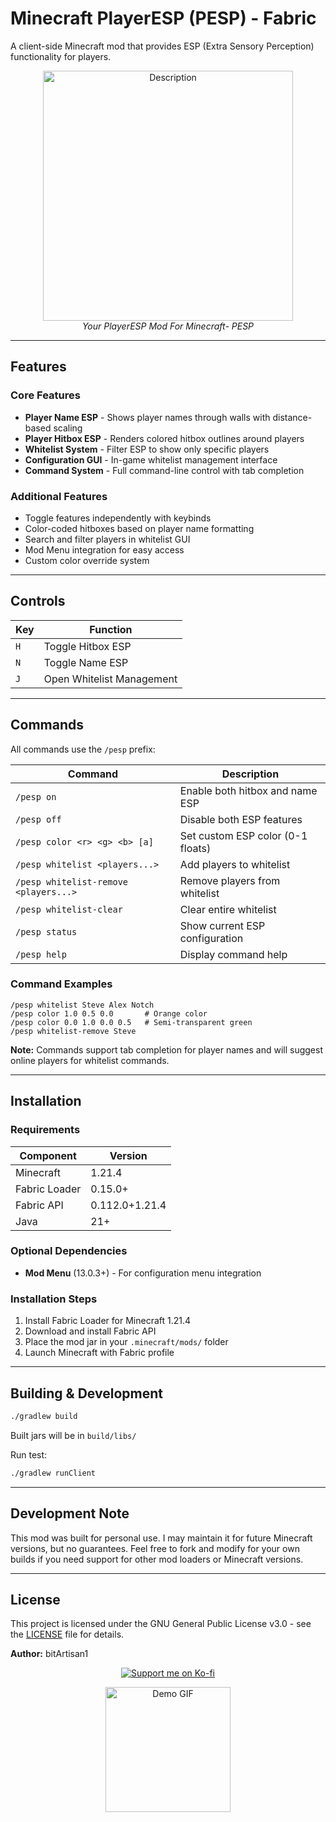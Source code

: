 # Minecraft PlayerESP (PESP) - Fabric

A client-side Minecraft mod that provides ESP (Extra Sensory Perception) functionality for players.

<div align="center">
  <img src="https://github.com/user-attachments/assets/e1273ab9-5515-4401-b3e7-20b85bec2e57" alt="Description" width="400">
  <br>
  <i>Your PlayerESP Mod For Minecraft- PESP</i>
</div>

---

## Features

### Core Features
- **Player Name ESP** - Shows player names through walls with distance-based scaling
- **Player Hitbox ESP** - Renders colored hitbox outlines around players
- **Whitelist System** - Filter ESP to show only specific players
- **Configuration GUI** - In-game whitelist management interface
- **Command System** - Full command-line control with tab completion

### Additional Features
- Toggle features independently with keybinds
- Color-coded hitboxes based on player name formatting
- Search and filter players in whitelist GUI
- Mod Menu integration for easy access
- Custom color override system

---

## Controls

| Key | Function |
|-----|----------|
| `H` | Toggle Hitbox ESP |
| `N` | Toggle Name ESP |
| `J` | Open Whitelist Management |

---

## Commands

All commands use the `/pesp` prefix:

| Command | Description |
|---------|-------------|
| `/pesp on` | Enable both hitbox and name ESP |
| `/pesp off` | Disable both ESP features |
| `/pesp color <r> <g> <b> [a]` | Set custom ESP color (0-1 floats) |
| `/pesp whitelist <players...>` | Add players to whitelist |
| `/pesp whitelist-remove <players...>` | Remove players from whitelist |
| `/pesp whitelist-clear` | Clear entire whitelist |
| `/pesp status` | Show current ESP configuration |
| `/pesp help` | Display command help |

### Command Examples
```
/pesp whitelist Steve Alex Notch
/pesp color 1.0 0.5 0.0       # Orange color
/pesp color 0.0 1.0 0.0 0.5   # Semi-transparent green
/pesp whitelist-remove Steve
```

**Note:** Commands support tab completion for player names and will suggest online players for whitelist commands.

---

## Installation

### Requirements
| Component | Version |
|-----------|---------|
| Minecraft | 1.21.4 |
| Fabric Loader | 0.15.0+ |
| Fabric API | 0.112.0+1.21.4 |
| Java | 21+ |

### Optional Dependencies
- **Mod Menu** (13.0.3+) - For configuration menu integration

### Installation Steps
1. Install Fabric Loader for Minecraft 1.21.4
2. Download and install Fabric API
3. Place the mod jar in your `.minecraft/mods/` folder
4. Launch Minecraft with Fabric profile

---

## Building & Development

```bash
./gradlew build
```

Built jars will be in `build/libs/`

Run test:
```bash
./gradlew runClient
```
---

## Development Note

This mod was built for personal use. I may maintain it for future Minecraft versions, but no guarantees. Feel free to fork and modify for your own builds if you need support for other mod loaders or Minecraft versions.

---

## License

This project is licensed under the GNU General Public License v3.0 - see the [LICENSE](LICENSE) file for details.

**Author:**
bitArtisan1

<p align="center">
  <a href="https://ko-fi.com/D1D11CZNM1">
    <img src="https://ko-fi.com/img/githubbutton_sm.svg" alt="Support me on Ko-fi" />
  </a>
</p>
<div align="center">
  <img src="https://media3.giphy.com/media/v1.Y2lkPTc5MGI3NjExNTZna3FyYnY4M2p5MWtqbDk0bGkyN2RhZ2wxeW5tcThibWR4ZmRybyZlcD12MV9pbnRlcm5hbF9naWZfYnlfaWQmY3Q9Zw/szaTML0LZFAQa3do7Y/giphy.gif" alt="Demo GIF" width="200">
  <br>
</div>
